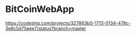 # BitCoinWebApp
https://codeship.com/projects/327863b0-1713-0134-478c-3e8c5d75eee7/status?branch=master
